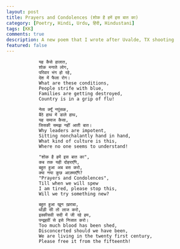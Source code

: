 ```yaml
---
layout: post
title: Prayers and Condolences (शोक है हमें इस बात का)
category: [Poetry, Hindi, Urdu, हिंदी, Hindustani]
tags: [KK]
comments: true
description: A new poem that I wrote after Uvalde, TX shooting
featured: false
---
```

                          
                यह कैसे हालात,
                शोक मनाते लोग,
                परिवार भंग हो रहे,
                देश में फैला रोग।
                What are these conditions,
                People strife with blue,
                Families are getting destroyed,
                Country is in a grip of flu!

                नेता क्यूँ नपुंसक,
                बैठे हाथ में डाले हाथ,
                यह समाज कैसा,
                जिसकी समझ नहीं आती बात।
                Why leaders are impotent,
                Sitting nonchalantly hand in hand,
                What kind of culture is this,
                Where no one seems to understand!

                "शोक है हमें इस बात का",
                कब तक यही दोहराएँगे,
                बहुत हुआ अब बस करो,
                क्या नया कुछ आज़माएँगे?
                "Prayers and Condolences",
                Till when we will spew
                I am tired, please stop this,
                Will we try something new?

                बहुत हुआ खून ख़राबा,
                थोड़ी सी तो लाज करो,
                इक्कीसवी सदी में जी रहे हम,
                पन्द्रहवीं से इसे निजात करो।
                Too much blood has been shed,
                Disconcerted should we have been,
                We are living in the twenty first century,
                Please free it from the fifteenth!